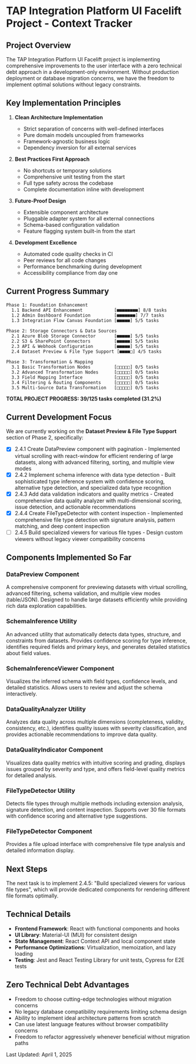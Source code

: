 # TAP Integration Platform UI Facelift Project - Context Tracker

## Project Overview

The TAP Integration Platform UI Facelift project is implementing comprehensive improvements to the user interface with a zero technical debt approach in a development-only environment. Without production deployment or database migration concerns, we have the freedom to implement optimal solutions without legacy constraints.

## Key Implementation Principles

1. **Clean Architecture Implementation**
   - Strict separation of concerns with well-defined interfaces
   - Pure domain models uncoupled from frameworks
   - Framework-agnostic business logic
   - Dependency inversion for all external services

2. **Best Practices First Approach**
   - No shortcuts or temporary solutions
   - Comprehensive unit testing from the start
   - Full type safety across the codebase
   - Complete documentation inline with development

3. **Future-Proof Design**
   - Extensible component architecture
   - Pluggable adapter system for all external connections
   - Schema-based configuration validation
   - Feature flagging system built-in from the start

4. **Development Excellence**
   - Automated code quality checks in CI
   - Peer reviews for all code changes
   - Performance benchmarking during development
   - Accessibility compliance from day one

## Current Progress Summary

```
Phase 1: Foundation Enhancement
  1.1 Backend API Enhancement            [■■■■■■■■] 8/8 tasks
  1.2 Admin Dashboard Foundation         [■■■■■■■] 7/7 tasks
  1.3 Integration Flow Canvas Foundation [■■■■■] 5/5 tasks

Phase 2: Storage Connectors & Data Sources
  2.1 Azure Blob Storage Connector       [■■■■■] 5/5 tasks
  2.2 S3 & SharePoint Connectors         [■■■■■] 5/5 tasks
  2.3 API & Webhook Configuration        [■■■■■] 5/5 tasks
  2.4 Dataset Preview & File Type Support [■■■■□] 4/5 tasks

Phase 3: Transformation & Mapping
  3.1 Basic Transformation Nodes         [□□□□□] 0/5 tasks
  3.2 Advanced Transformation Nodes      [□□□□□] 0/5 tasks
  3.3 Field Mapping Interface            [□□□□□] 0/5 tasks
  3.4 Filtering & Routing Components     [□□□□□] 0/5 tasks
  3.5 Multi-Source Data Transformation   [□□□□□] 0/5 tasks
```

**TOTAL PROJECT PROGRESS: 39/125 tasks completed (31.2%)**

## Current Development Focus

We are currently working on the **Dataset Preview & File Type Support** section of Phase 2, specifically:

- [x] 2.4.1 Create DataPreview component with pagination - Implemented virtual scrolling with react-window for efficient rendering of large datasets, along with advanced filtering, sorting, and multiple view modes
- [x] 2.4.2 Implement schema inference with data type detection - Built sophisticated type inference system with confidence scoring, alternative type detection, and specialized data type recognition
- [x] 2.4.3 Add data validation indicators and quality metrics - Created comprehensive data quality analyzer with multi-dimensional scoring, issue detection, and actionable recommendations
- [x] 2.4.4 Create FileTypeDetector with content inspection - Implemented comprehensive file type detection with signature analysis, pattern matching, and deep content inspection
- [ ] 2.4.5 Build specialized viewers for various file types - Design custom viewers without legacy viewer compatibility concerns

## Components Implemented So Far

### DataPreview Component
A comprehensive component for previewing datasets with virtual scrolling, advanced filtering, schema validation, and multiple view modes (table/JSON). Designed to handle large datasets efficiently while providing rich data exploration capabilities.

### SchemaInference Utility
An advanced utility that automatically detects data types, structure, and constraints from datasets. Provides confidence scoring for type inference, identifies required fields and primary keys, and generates detailed statistics about field values.

### SchemaInferenceViewer Component
Visualizes the inferred schema with field types, confidence levels, and detailed statistics. Allows users to review and adjust the schema interactively.

### DataQualityAnalyzer Utility
Analyzes data quality across multiple dimensions (completeness, validity, consistency, etc.), identifies quality issues with severity classification, and provides actionable recommendations to improve data quality.

### DataQualityIndicator Component
Visualizes data quality metrics with intuitive scoring and grading, displays issues grouped by severity and type, and offers field-level quality metrics for detailed analysis.

### FileTypeDetector Utility
Detects file types through multiple methods including extension analysis, signature detection, and content inspection. Supports over 30 file formats with confidence scoring and alternative type suggestions.

### FileTypeDetector Component
Provides a file upload interface with comprehensive file type analysis and detailed information display.

## Next Steps

The next task is to implement 2.4.5: "Build specialized viewers for various file types", which will provide dedicated components for rendering different file formats optimally.

## Technical Details

- **Frontend Framework**: React with functional components and hooks
- **UI Library**: Material-UI (MUI) for consistent design
- **State Management**: React Context API and local component state
- **Performance Optimizations**: Virtualization, memoization, and lazy loading
- **Testing**: Jest and React Testing Library for unit tests, Cypress for E2E tests

## Zero Technical Debt Advantages

- Freedom to choose cutting-edge technologies without migration concerns
- No legacy database compatibility requirements limiting schema design
- Ability to implement ideal architecture patterns from scratch
- Can use latest language features without browser compatibility concerns
- Freedom to refactor aggressively whenever beneficial without migration paths

Last Updated: April 1, 2025